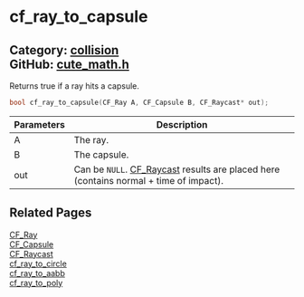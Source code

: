 # cf_ray_to_capsule

Category: [collision](https://github.com/RandyGaul/cute_framework/blob/master/docs/api_reference?id=collision)  
GitHub: [cute_math.h](https://github.com/RandyGaul/cute_framework/blob/master/include/cute_math.h)  
---

Returns true if a ray hits a capsule.

```cpp
bool cf_ray_to_capsule(CF_Ray A, CF_Capsule B, CF_Raycast* out);
```

Parameters | Description
--- | ---
A | The ray.
B | The capsule.
out | Can be `NULL`. [CF_Raycast](https://github.com/RandyGaul/cute_framework/blob/master/docs/math/cf_raycast.md) results are placed here (contains normal + time of impact).

## Related Pages

[CF_Ray](https://github.com/RandyGaul/cute_framework/blob/master/docs/math/cf_ray.md)  
[CF_Capsule](https://github.com/RandyGaul/cute_framework/blob/master/docs/collision/cf_capsule.md)  
[CF_Raycast](https://github.com/RandyGaul/cute_framework/blob/master/docs/math/cf_raycast.md)  
[cf_ray_to_circle](https://github.com/RandyGaul/cute_framework/blob/master/docs/collision/cf_ray_to_circle.md)  
[cf_ray_to_aabb](https://github.com/RandyGaul/cute_framework/blob/master/docs/collision/cf_ray_to_aabb.md)  
[cf_ray_to_poly](https://github.com/RandyGaul/cute_framework/blob/master/docs/collision/cf_ray_to_poly.md)  
